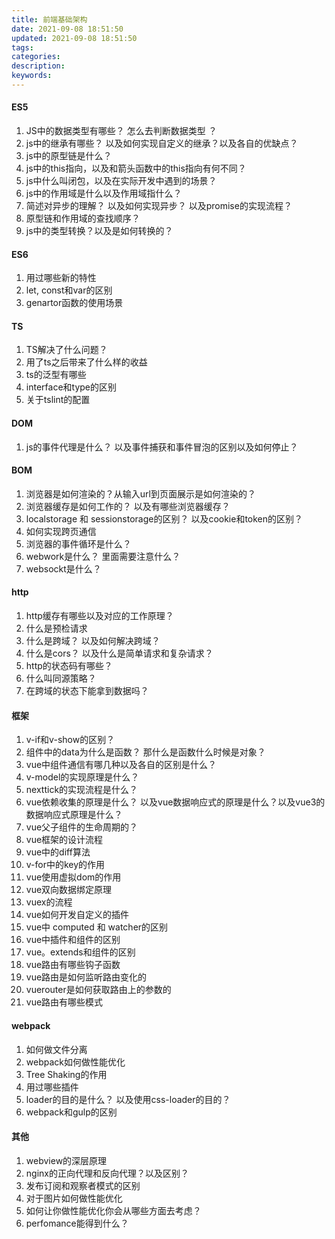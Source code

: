 ```yaml
---
title: 前端基础架构
date: 2021-09-08 18:51:50
updated: 2021-09-08 18:51:50
tags:
categories:
description:
keywords:
---
```


#### ES5

1. JS中的数据类型有哪些？ 怎么去判断数据类型 ？
2. js中的继承有哪些？ 以及如何实现自定义的继承？以及各自的优缺点？
3. js中的原型链是什么？
4. js中的this指向，以及和箭头函数中的this指向有何不同？
5. js中什么叫闭包，以及在实际开发中遇到的场景？
6. js中的作用域是什么以及作用域指什么？
7. 简述对异步的理解？ 以及如何实现异步？ 以及promise的实现流程？
8. 原型链和作用域的查找顺序？
9. js中的类型转换？以及是如何转换的？

#### ES6

1. 用过哪些新的特性
2. let, const和var的区别
3. genartor函数的使用场景

#### TS

1. TS解决了什么问题？
2. 用了ts之后带来了什么样的收益
3. ts的泛型有哪些
4. interface和type的区别
5. 关于tslint的配置

#### DOM

1. js的事件代理是什么？ 以及事件捕获和事件冒泡的区别以及如何停止？

#### BOM

1. 浏览器是如何渲染的？从输入url到页面展示是如何渲染的？
2. 浏览器缓存是如何工作的？ 以及有哪些浏览器缓存？
3. localstorage 和 sessionstorage的区别？ 以及cookie和token的区别？
4. 如何实现跨页通信
5. 浏览器的事件循环是什么？
6. webwork是什么？ 里面需要注意什么？
7. websockt是什么？

#### http

1. http缓存有哪些以及对应的工作原理？
2. 什么是预检请求
3. 什么是跨域？ 以及如何解决跨域？
4. 什么是cors？ 以及什么是简单请求和复杂请求？
5. http的状态码有哪些？
6. 什么叫同源策略？
7. 在跨域的状态下能拿到数据吗？

#### 框架

1. v-if和v-show的区别？
2. 组件中的data为什么是函数？ 那什么是函数什么时候是对象？
3. vue中组件通信有哪几种以及各自的区别是什么？
4. v-model的实现原理是什么？
5. nexttick的实现流程是什么？
6. vue依赖收集的原理是什么？ 以及vue数据响应式的原理是什么？以及vue3的数据响应式原理是什么？
7. vue父子组件的生命周期的？
8. vue框架的设计流程
9. vue中的diff算法
10. v-for中的key的作用
11. vue使用虚拟dom的作用
12. vue双向数据绑定原理
13. vuex的流程
14. vue如何开发自定义的插件
15. vue中 computed 和 watcher的区别
16. vue中插件和组件的区别
17. vue。extends和组件的区别
18. vue路由有哪些钩子函数
19. vue路由是如何监听路由变化的
20. vuerouter是如何获取路由上的参数的
21. vue路由有哪些模式

#### webpack

1. 如何做文件分离
2. webpack如何做性能优化
3. Tree Shaking的作用
4. 用过哪些插件
5. loader的目的是什么？ 以及使用css-loader的目的？
6. webpack和gulp的区别

#### 其他

1. webview的深层原理
2. nginx的正向代理和反向代理？以及区别？
3. 发布订阅和观察者模式的区别
4. 对于图片如何做性能优化
5. 如何让你做性能优化你会从哪些方面去考虑？
6. perfomance能得到什么？